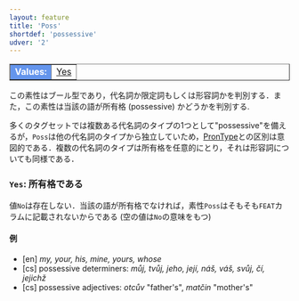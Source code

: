 ```yaml
---
layout: feature
title: 'Poss'
shortdef: 'possessive'
udver: '2'
---
```


<table class="typeindex" border="1">
<tr>
  <td style="background-color:cornflowerblue;color:white"><strong>Values:</strong> </td>
  <td><a href="#Yes">Yes</a></td>
</tr>
</table>

この素性はブール型であり，代名詞か限定詞もしくは形容詞かを判別する．また，この素性は当該の語が所有格 (possessive) かどうかを判別する.

多くのタグセットでは複数ある代名詞のタイプの1つとして"possessive"を備えるが，`Poss`は他の代名詞のタイプから独立していため，[PronType]()との区別は意図的である．複数の代名詞のタイプは所有格を任意的にとり，それは形容詞についても同様である．

### <a name="Yes">`Yes`</a>: 所有格である

値`No`は存在しない．当該の語が所有格でなければ，素性`Poss`はそもそも`FEAT`カラムに記載されないからである (空の値は`No`の意味をもつ)

#### 例

* [en] _my, your, his, mine, yours, whose_
* [cs] possessive determiners: _můj, tvůj, jeho, její, náš, váš, svůj, čí, jejichž_
* [cs] possessive adjectives: _otcův_ "father's", _matčin_ "mother's"
